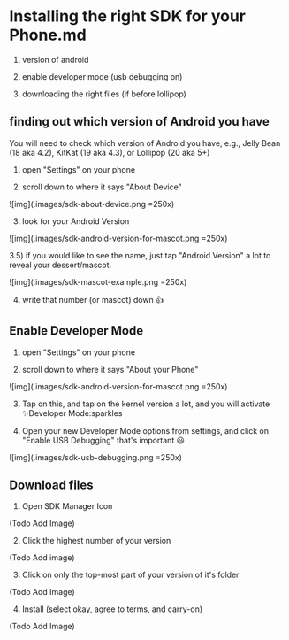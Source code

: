 # Installing the right SDK for your Phone.md

1) version of android

2) enable developer mode (usb debugging on)

3) downloading the right files (if before lollipop)

## finding out which version of Android you have

You will need to check which version of Android you have, e.g., Jelly Bean (18 aka 4.2), KitKat (19 aka 4.3), or Lollipop (20 aka 5+)


1) open "Settings" on your phone

2) scroll down to where it says "About Device"

![img](.images/sdk-about-device.png =250x)

3) look for your Android Version 

![img](.images/sdk-android-version-for-mascot.png =250x)

3.5) if you would like to see the name, just tap "Android Version" a lot to reveal your dessert/mascot.

![img](.images/sdk-mascot-example.png =250x)

4) write that number (or mascot) down :thumbsup:


## Enable Developer Mode


1) open "Settings" on your phone


2) scroll down to where it says "About your Phone"

![img](.images/sdk-android-version-for-mascot.png =250x)

3) Tap on this, and tap on the kernel version a lot, and you will activate :sparkles:Developer Mode:sparkles

4) Open your new Developer Mode options from settings, and click on "Enable USB Debugging" that's important :smiley:

![img](.images/sdk-usb-debugging.png =250x)

## Download files

1) Open SDK Manager Icon

(Todo Add Image)

2) Click the highest number of your version

(Todo Add image)

3) Click on only the top-most part of your version of it's folder

(Todo Add Image)

4) Install (select okay, agree to terms, and carry-on)

(Todo Add Image)
